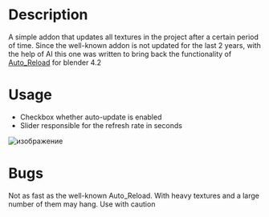 # Description
A simple addon that updates all textures in the project after a certain period of time. Since the well-known addon is not updated for the last 2 years, with the help of AI this one was written to bring back the functionality of [Auto_Reload](https://github.com/samytichadou/Auto_Reload_Blender_addon) for blender 4.2


# Usage
- Checkbox whether auto-update is enabled 
- Slider responsible for the refresh rate in seconds

![изображение](https://github.com/user-attachments/assets/cc2c00cb-f05f-40a4-b5f0-f42543c4f368)

# Bugs
Not as fast as the well-known Auto_Reload. With heavy textures and a large number of them may hang. Use with caution
